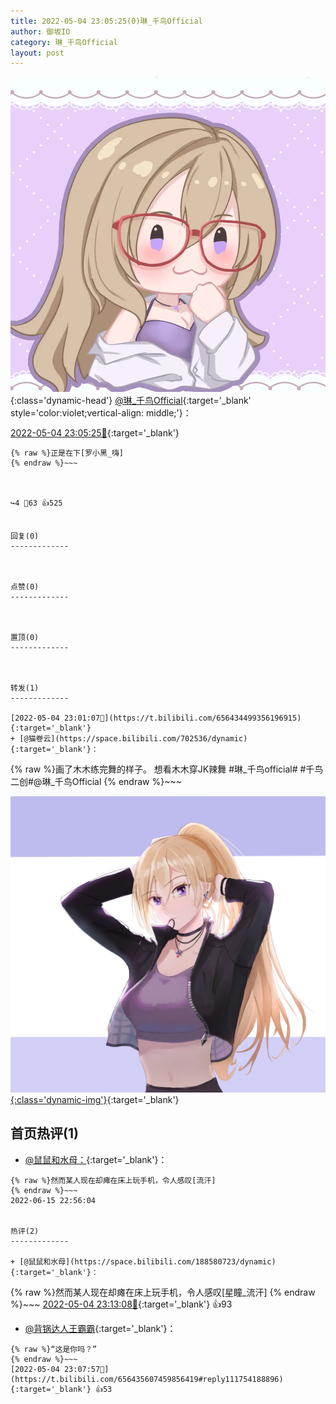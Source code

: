```yaml
---
title: 2022-05-04 23:05:25(0)琳_千鸟Official
author: 御坂IO
category: 琳_千鸟Official
layout: post
---
```


![img](/images/c0a88f85ebd0d056f37b114e0748e69556c8b488.jpg){:class='dynamic-head'}
[@琳_千鸟Official](https://space.bilibili.com/1620923329/dynamic){:target='_blank' style='color:violet;vertical-align: middle;'}：

[2022-05-04 23:05:25🔗](https://t.bilibili.com/656435607459856419){:target='_blank'}

~~~
{% raw %}正是在下[罗小黑_嗨]
{% endraw %}~~~



↪️4 💬63 👍525


回复(0)
-------------



点赞(0)
-------------



置顶(0)
-------------



转发(1)
-------------

[2022-05-04 23:01:07🔗](https://t.bilibili.com/656434499356196915){:target='_blank'}
+ [@猫卷云](https://space.bilibili.com/702536/dynamic){:target='_blank'}：
~~~
{% raw %}画了木木练完舞的样子。
想看木木穿JK辣舞
#琳_千鸟official# #千鸟二创#@琳_千鸟Official
{% endraw %}~~~


[![img](/images/b4ee8772e499b199863d05bf5477446a2e0d7b75.jpg){:class='dynamic-img'}](/images/b4ee8772e499b199863d05bf5477446a2e0d7b75.jpg){:target='_blank'}




首页热评(1)
-------------

+ [@鼠鼠和水母：](https://space.bilibili.com/188580723/dynamic){:target='_blank'}：
~~~
{% raw %}然而某人现在却瘫在床上玩手机，令人感叹[流汗]
{% endraw %}~~~
2022-06-15 22:56:04


热评(2)
-------------

+ [@鼠鼠和水母](https://space.bilibili.com/188580723/dynamic){:target='_blank'}：
~~~
{% raw %}然而某人现在却瘫在床上玩手机，令人感叹[星瞳_流汗]
{% endraw %}~~~
[2022-05-04 23:13:08🔗](https://t.bilibili.com/656435607459856419#reply111754776112){:target='_blank'} 👍93
+ [@背锅达人王霸霸](https://space.bilibili.com/4424422/dynamic){:target='_blank'}：
~~~
{% raw %}“这是你吗？”
{% endraw %}~~~
[2022-05-04 23:07:57🔗](https://t.bilibili.com/656435607459856419#reply111754188896){:target='_blank'} 👍53


